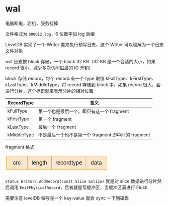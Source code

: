 # wal

电脑断电，宕机，服务挂掉

文件格式为 `000012.log`，6 位数字加 log 后缀

LevelDB 实现了一个 Writer 类来执行预写日志，这个 Writer 可以理解为一个日志文件对象

wal 日志按 block 存储，一个 block 32 KB（32 KB 是一个合适的大小，如果 record 很小，减少多次访问磁盘的 IO 开销）


block 存储 record，每个 record 有一个 type 取值 kFullType、kFirstType、kLastType、kMiddleType，将 record 存储到 block 中，如果 record 很大，会进行分片，这个标识就来表示分片的相对位置

RecordType|含义
-|-
kFullType|第一个也是最后一个，即只有这一个 fragment
kFirstType|第一个 fragment
kLastType|最后一个 fragment
kMiddleType|不是最后一个也不是第一个 fragment 即中间的 fragment

fragment 格式

![](./img/walrecord.png)

`Status Writer::AddRecord(const Slice &slice)` 就是对 slice 数据进行分片然后调用 `EmitPhysicalRecord`，后者就是写缓冲区，当缓冲区满进行 Flush

需要注意 levelDB 每写完一个 key-value 就会 sync 一下到磁盘